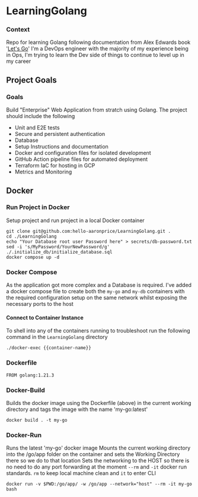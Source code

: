 # LearningGolang

### Context

Repo for learning Golang following documentation from Alex Edwards book '[Let's Go](https://lets-go.alexedwards.net)'
I'm a DevOps engineer with the majority of my experience being in Ops, I'm trying to learn the Dev side of things to continue to level up in my career

## Project Goals

### Goals

Build "Enterprise" Web Application from stratch using Golang. The project should include the following

- Unit and E2E tests
- Secure and persistent authentication
- Database
- Setup Instructions and documentation
- Docker and configuration files for isolated development
- GitHub Action pipeline files for automated deployment
- Terraform IaC for hosting in GCP
- Metrics and Monitoring

## Docker

### Run Project in Docker

Setup project and run project in a local Docker container

```
git clone git@github.com:hello-aaronprice/LearningGolang.git .
cd ./LearningGolang
echo "Your Database root user Password here" > secrets/db-password.txt
sed -i 's/MyPassword/YourNewPassword/g' ./.initialize_db/initialize_database.sql
docker compose up -d
```

### Docker Compose

As the application got more complex and a Database is required. I've added a docker compose file to create both the `my-go` and `my-db` containers with the required configuration setup on the same network whilst exposing the necessary ports to the host

#### Connect to Container Instance

To shell into any of the containers running to troubleshoot run the following command in the `LearningGolang` directory

```
./docker-exec {{container-name}}
```

### Dockerfile

```
FROM golang:1.21.3
```

### Docker-Build

Builds the docker image using the Dockerfile (above) in the current working directory and tags the image with the name 'my-go:latest'

```
docker build . -t my-go
```

### Docker-Run

Runs the latest 'my-go' docker image
Mounts the current working directory into the /go/app folder on the container and sets the Working Directory there so we do to that location
Sets the networking to the HOST so there is no need to do any port forwarding at the moment
`--rm` and `-it` docker run standards. `rm` to keep local machine clean and `it` to enter CLI

```
docker run -v $PWD:/go/app/ -w /go/app --network="host" --rm -it my-go bash
```
